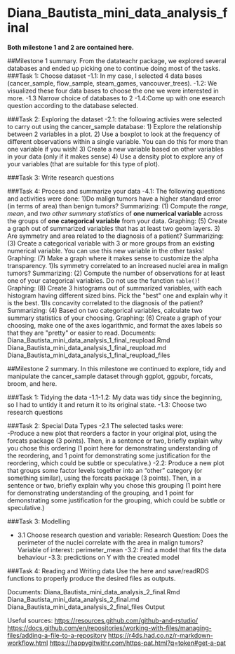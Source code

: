 # Diana_Bautista_mini_data_analysis_final
**Both milestone 1 and 2 are contained here.**

##Milestone 1 summary.
From the datateachr package, we explored several databases and ended up picking one to continue doing most of the tasks. 
###Task 1: Choose dataset
-1.1: In my case, I selected 4 data bases (cancer_sample, flow_sample, steam_games, vancouver_trees). 
-1.2: We visualized these four data bases to choose the one we were interested in more. 
-1.3 Narrow choice of databases to 2
-1.4:Come up with one esearch question according to the database selected. 

###Task 2: Exploring the dataset
-2.1: the following activies were selected to carry out using the cancer_sample database:
        1) Explore the relationship between 2 variables in a plot.
        2) Use a boxplot to look at the frequency of different observations within a single variable. You can do this for more than one variable if you wish!
        3) Create a new variable based on other variables in your data (only if it makes sense)
        4) Use a density plot to explore any of your variables (that are suitable for this type of plot).

###Task 3: Write research questions

###Task 4: Process and summarize your data
-4.1: The following questions and activities were done:
    1)Do malign tumors have a higher standard error (in terms of area) than benign tumors?
          Summarizing: (1) Compute the *range*, *mean*, and *two other summary statistics* of **one numerical variable**                         across the groups of **one categorical variable** from your data.
          Graphing: (5) Create a graph out of summarized variables that has at least two geom layers.
    3) Are symmetry and area related to the diagnosis of a patient?
          Summarizing: (3) Create a categorical variable with 3 or more groups from an existing numerical variable. You           can use this new variable in the other tasks!
          Graphing: (7) Make a graph where it makes sense to customize the alpha transparency.
    1)Is symmetry correlated to an increased nuclei area in malign tumors?
          Summarizing: (2) Compute the number of observations for at least one of your categorical variables. Do not use           the function `table()`!
          Graphing: (8) Create 3 histograms out of summarized variables, with each histogram having different sized               bins. Pick the "best" one and explain why it is the best.
    1)Is concavity correlated to the diagnosis of the patient?
          Summarizing: (4) Based on two categorical variables, calculate two summary statistics of your choosing.
          Graphing: (6) Create a graph of your choosing, make one of the axes logarithmic, and format the axes labels so           that they are "pretty" or easier to read.
Documents:
        Diana_Bautista_mini_data_analysis_1_final_reupload.Rmd
        Diana_Bautista_mini_data_analysis_1_final_reupload.md
        Diana_Bautista_mini_data_analysis_1_final_reupload_files
          
          
##Milestone 2 summary.
In this milestone we continued to explore, tidy and manipulate the cancer_sample dataset through ggplot, ggpubr, forcats, broom, and here. 

###Task 1: Tidying the data
-1.1-1.2: My data was tidy since the beginning, so I had to untidy it and return it to its original state. 
-1.3: Choose two research questions

###Task 2: Special Data Types
-2.1  The selected tasks were:   
    -Produce a new plot that reorders a factor in your original plot, using the forcats package (3 points). Then, in a        sentence or two, briefly explain why you chose this ordering (1 point here for demonstrating understanding of the       reordering, and 1 point for demonstrating some justification for the reordering, which could be subtle or               speculative.)
-2.2: Produce a new plot that groups some factor levels together into an “other” category (or something similar), using the forcats package (3 points). Then, in a sentence or two, briefly explain why you chose this grouping (1 point here for demonstrating understanding of the grouping, and 1 point for demonstrating some justification for the grouping, which could be subtle or speculative.)

###Task 3: Modelling
- 3.1 Choose research question and variable:
    Research Question: Does the perimeter of the nuclei correlate with the area in malign tumors?
    Variable of interest: perimeter_mean
-3.2: Find a model that fits the data behaviour 
-3.3: predictions on Y with the created model

###Task 4: Reading and Writing data
Use the here and save/readRDS functions to properly produce the desired files as outputs. 

Documents: 
           Diana_Bautista_mini_data_analysis_2_final.Rmd
           Diana_Bautista_mini_data_analysis_2_final.md
           Diana_Bautista_mini_data_analysis_2_final_files
           Output




Useful sources:
https://resources.github.com/github-and-rstudio/
https://docs.github.com/en/repositories/working-with-files/managing-files/adding-a-file-to-a-repository
https://r4ds.had.co.nz/r-markdown-workflow.html
https://happygitwithr.com/https-pat.html?q=token#get-a-pat
